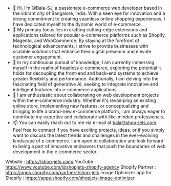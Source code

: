 - 👋 Hi, I’m @Bala-SJ, a passionate e-commerce web developer based in the vibrant city of Bangalore, India. With a keen eye for innovation and a strong commitment to creating seamless online shopping experiences, I have dedicated myself to the dynamic world of e-commerce.
- 👀 My primary focus lies in crafting cutting-edge extensions and applications tailored for popular e-commerce platforms such as Shopify, Magento, and WooCommerce. By staying at the forefront of technological advancements, I strive to provide businesses with scalable solutions that enhance their digital presence and elevate customer engagement.
- 🌱 In my continuous pursuit of knowledge, I am currently immersing myself in the realm of headless e-commerce, exploring the potential it holds for decoupling the front-end and back-end systems to achieve greater flexibility and performance. Additionally, I am delving into the fascinating field of generative AI, seeking to integrate innovative and intelligent features into e-commerce applications.
- 💞️ I am enthusiastic about collaborating on web development projects within the e-commerce industry. Whether it's revamping an existing online store, implementing new features, or conceptualizing and bringing to life a brand-new e-commerce platform, I am always eager to contribute my expertise and collaborate with like-minded professionals.
- 📫 You can easily reach out to me via e-mail at bala@shop-jets.com. Feel free to connect if you have exciting projects, ideas, or if you simply want to discuss the latest trends and challenges in the ever-evolving landscape of e-commerce. I am open to collaboration and look forward to being a part of innovative endeavors that push the boundaries of web development in the e-commerce sector.

Website : https://shop-jets.com/
YouTube : https://www.youtube.com/@shopjets-shopify-agency
Shopify Partner : https://apps.shopify.com/partners/shop-jets
Image Optimizer app for Shopify : https://apps.shopify.com/shopjets-image-optimizer

<!---
Bala-SJ/Bala-SJ is a ✨ special ✨ repository because its `README.md` (this file) appears on your GitHub profile.
You can click the Preview link to take a look at your changes.
--->
